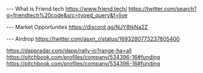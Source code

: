 
--- What is Friend.tech
https://www.friend.tech/
https://twitter.com/search?q=friendtech%20code&src=typed_query&f=live


--- Market Opportunites
https://discord.gg/NJY8tkNa2Z


--- Airdrop
https://twitter.com/asxn_r/status/1693280773237805400



https://dappradar.com/dapp/rally-io?range-ha=all
https://pitchbook.com/profiles/company/534396-16#funding
https://pitchbook.com/profiles/company/534396-16#funding